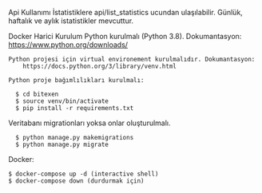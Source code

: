Api Kullanımı
    İstatistiklere api/list_statistics ucundan ulaşılabilir.
    Günlük, haftalık ve aylık istatistikler mevcuttur.

Docker Harici Kurulum
    Python kurulmalı (Python 3.8). Dokumantasyon:
            https://www.python.org/downloads/
 
    Python projesi için virtual environement kurulmalıdır. Dokumantasyon:
        https://docs.python.org/3/library/venv.html
    
    Python proje bağımlılıkları kurulmalı:
    
      $ cd bitexen
      $ source venv/bin/activate
      $ pip install -r requirements.txt
    
  Veritabanı migrationları yoksa onlar oluşturulmalı.

      $ python manage.py makemigrations          
      $ python manage.py migrate   

Docker:

    $ docker-compose up -d (interactive shell)
    $ docker-compose down (durdurmak için)


